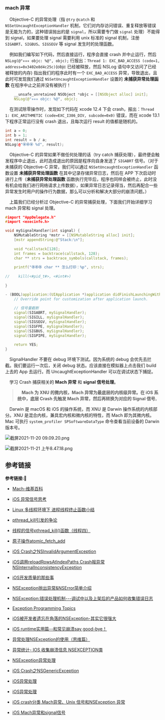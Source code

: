 ### mach 异常

&emsp;Objective-C 的异常处理（指 `@try` `@catch` 和 `NSSetUncaughtExceptionHandler` 机制，它们对内存访问错误、重复释放等错误是无能为力的，这种错误抛出的是 `signal`，所以需要专门做 `signal` 处理）不能得到 signal，如果要处理 signal 需要利用 unix 标准的 signal 机制，注册 `SIGABRT`、`SIGBUS`、`SIGSEGV` 等 signal 发生时的处理函数。

&emsp;例如我们编写如下代码，然后直接运行，程序会直接 crash 并中止运行，然后 `NSLog(@"✳️✳️✳️ objc: %@", objc);` 行报出：`Thread 1: EXC_BAD_ACCESS (code=1, address=0x3402e8d4c25c)`(objc 已经被释放，然后 NSLog 语句中又访问了已经被释放的内存) 指出我们的程序此时有一个 `EXC_BAD_ACCESS` 异常，导致退出，且此时可发现我们通过 `NSSetUncaughtExceptionHandler` 设置的 **未捕获异常处理函数** 在程序中止之前并没有被执行！ 

```c++
    __unsafe_unretained NSObject *objc = [[NSObject alloc] init];
    NSLog(@"✳️✳️✳️ objc: %@", objc);
```

&emsp;在测试除零操作时，发现如下代码在 xcode 12.4 下会 crash，报出：`Thread 1: EXC_ARITHMETIC (code=EXC_I386_DIV, subcode=0x0)` 错误，而在 xcode 13.1 下程序正常运行没有 crash 退出，且每次运行 result 的值都是随机的。

```c++
int a = 0;
int b = 1;
int result = b / a;
NSLog(@"🏵🏵🏵 %d", result);
```

&emsp;Objective-C 的异常如果不做任何处理的话（try catch 捕获处理），最终便会触发程序中止退出，此时造成退出的原因是程序向自身发送了 `SIGABRT` 信号。（对于未捕获的 Objective-C 异常，我们可以通过 `NSSetUncaughtExceptionHandler` 函数设置 **未捕获异常处理函数** 在其中记录存储异常日志，然后在 APP 下次启动时进行上传（**未捕获异常处理函数** 函数执行完毕后，程序也同样会被终止，此时没有机会给我们进行网络请求上传数据），如果异常日志记录得当，然后再配合一些异常发生时用户的操作行为数据，那么可以分析和解决大部分的崩溃问题。）

&emsp;上篇我们已经分析过 Objective-C 的异常捕获处理，下面我们开始详细学习 mach 异常和 signal 处理。















```c++
#import "AppDelegate.h"
#import <execinfo.h>

void mySignalHandler(int signal) {
    NSMutableString *mstr = [[NSMutableString alloc] init];
    [mstr appendString:@"Stack:\n"];
    
    void *callstack[128];
    int frames = backtrace(callstack, 128);
    char ** strs = backtrace_symbols(callstack, frames);
    
    printf("🏵🏵🏵 char ** 怎么打印：%p", strs);
    
//    kill(<#pid_t#>, <#int#>)
    
}

- (BOOL)application:(UIApplication *)application didFinishLaunchingWithOptions:(NSDictionary *)launchOptions {
    // Override point for customization after application launch.
    
    // 信号量截断
    signal(SIGABRT, mySignalHandler);
    signal(SIGILL, mySignalHandler);
    signal(SIGSEGV, mySignalHandler);
    signal(SIGFPE, mySignalHandler);
    signal(SIGBUS, mySignalHandler);
    signal(SIGPIPE, mySignalHandler);
    
    return YES;
}
```

&emsp;SignalHandler 不要在 debug 环境下测试。因为系统的 debug 会优先去拦截。我们要运行一次后，关闭 debug 状态。应该直接在模拟器上点击我们 build 上去的 App  去运行。而 UncaughtExceptionHandler 可以在调试状态下捕捉。

&emsp;学习 Crash 捕获相关的 **Mach 异常** 和 **signal 信号处理**。

> &emsp;**Mach 为 XNU 的微内核，Mach 异常为最底层的内核级异常。在 iOS 系统中，底层 Crash 先触发 Mach 异常，然后再转换为对应的 Signal 信号**。

&emsp;Darwin 是 macOS 和 iOS 的操作系统，而 XNU 是 Darwin 操作系统的内核部分。XNU 是混合内核，兼具宏内核和微内核的特性，而 Mach 即为其微内核。Mac 可执行 `system_profiler SPSoftwareDataType` 命令查看当前设备的 Darwin 版本号。

![截屏2021-11-20 09.09.20.png](https://p6-juejin.byteimg.com/tos-cn-i-k3u1fbpfcp/eec1dc7e8fe34a82979793b2f6e2463b~tplv-k3u1fbpfcp-watermark.image?)

![截屏2021-11-21 上午8.47.18.png](https://p1-juejin.byteimg.com/tos-cn-i-k3u1fbpfcp/146836b6c7d04a4da5d316b085dafafa~tplv-k3u1fbpfcp-watermark.image?)

























## 参考链接
**参考链接:🔗**
+ [Mach-维基百科](https://zh.wikipedia.org/wiki/Mach)
+ [iOS 异常信号思考](https://minosjy.com/2021/04/10/00/377/)
+ [Linux 多线程环境下 进程线程终止函数小结](https://www.cnblogs.com/biyeymyhjob/archive/2012/10/11/2720377.html)
+ [pthread_kill引发的争论](https://www.jianshu.com/p/756240e837dd)
+ [线程的信号pthread_kill()函数（线程四）](https://blog.csdn.net/littesss/article/details/71156793)
+ [原子操作atomic_fetch_add](https://www.jianshu.com/p/985fb2e9c201)





+ [iOS Crash之NSInvalidArgumentException](https://blog.csdn.net/skylin19840101/article/details/51941540)
+ [iOS调用reloadRowsAtIndexPaths Crash报异常NSInternalInconsistencyException](https://blog.csdn.net/sinat_27310637/article/details/62225658)
+ [iOS开发质量的那些事](https://zhuanlan.zhihu.com/p/21773994)
+ [NSException抛出异常&NSError简单介绍](https://www.jianshu.com/p/23913bbc4ee5)
+ [NSException:错误处理机制---调试中以及上架后的产品如何收集错误日志](https://blog.csdn.net/lcl130/article/details/41891273)
+ [Exception Programming Topics](https://developer.apple.com/library/archive/documentation/Cocoa/Conceptual/Exceptions/Exceptions.html#//apple_ref/doc/uid/10000012-BAJGFBFB)
+ [iOS被开发者遗忘在角落的NSException-其实它很强大](https://www.jianshu.com/p/05aad21e319e)
+ [iOS runtime实用篇--和常见崩溃say good-bye！](https://www.jianshu.com/p/5d625f86bd02)
+ [异常处理NSException的使用（思维篇）](https://www.cnblogs.com/cchHers/p/15116833.html)
+ [异常统计- IOS 收集崩溃信息 NSEXCEPTION类](https://www.freesion.com/article/939519506/)
+ [NSException异常处理](https://www.cnblogs.com/fuland/p/3668004.html)
+ [iOS Crash之NSGenericException](https://blog.csdn.net/skylin19840101/article/details/51945558)
+ [iOS异常处理](https://www.jianshu.com/p/1e4d5421d29c)
+ [iOS异常处理](https://www.jianshu.com/p/59927211b745)
+ [iOS crash分类,Mach异常、Unix 信号和NSException 异常](https://blog.csdn.net/u014600626/article/details/119517507?spm=1001.2101.3001.6661.1&utm_medium=distribute.pc_relevant_t0.none-task-blog-2%7Edefault%7ECTRLIST%7Edefault-1.no_search_link&depth_1-utm_source=distribute.pc_relevant_t0.none-task-blog-2%7Edefault%7ECTRLIST%7Edefault-1.no_search_link)
+ [iOS Mach异常和signal信号](https://developer.aliyun.com/article/499180)
